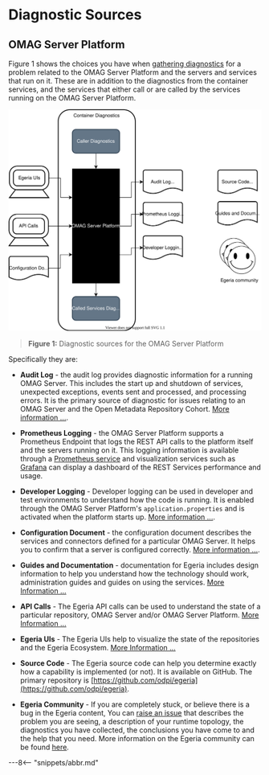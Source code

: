<!-- SPDX-License-Identifier: CC-BY-4.0 -->
<!-- Copyright Contributors to the Egeria project. -->

# Diagnostic Sources

## OMAG Server Platform

Figure 1 shows the choices you have when [gathering diagnostics](/guides/diagnostic/guide) for a problem related to the
OMAG Server Platform and the servers and services that run on it.
These are in addition to the diagnostics from the container services, and the services that either call or are
called by the services running on the OMAG Server Platform.

![Diagnostic Sources](diagnostic-sources.svg)
> **Figure 1:** Diagnostic sources for the OMAG Server Platform

Specifically they are:

* **Audit Log** - the audit log provides diagnostic information for a running OMAG Server.
  This includes the start up and shutdown of services, unexpected exceptions, events sent and processed,
  and processing errors.  It is the primary source of diagnostic for issues relating to an OMAG Server
  and the Open Metadata Repository Cohort.  [More information ...](/guides/diagnostic/ffdc).
  
* **Prometheus Logging** - the OMAG Server Platform supports a Prometheus Endpoint that logs the
  REST API calls to the platform itself and the servers running on it.  This logging information
  is available through a [Prometheus service](https://prometheus.io/docs/introduction/overview/) and visualization
  services
  such as [Grafana](https://prometheus.io/docs/visualization/grafana/) can display a dashboard of
  the REST Services performance and usage.
  
* **Developer Logging** - Developer logging can be used in developer and test environments
  to understand how the code is running.  It is enabled through the OMAG Server Platform's 
  `application.properties` and is activated when the platform starts up.
  [More information ...](/guides/admin/omag-server-platform-logging).

* **Configuration Document** - the configuration document describes the services and connectors
  defined for a particular OMAG Server.  It helps you to confirm that a server is configured correctly.
  [More information ...](/concepts/configuration-document).

* **Guides and Documentation** - documentation for Egeria includes design information to help you understand
  how the technology should work, administration guides and guides on using the services.
  [More Information ...](https://egeria-project.org/)
  
* **API Calls** - The Egeria API calls can be used to understand the state of a particular repository, OMAG Server and/or
  OMAG Server Platform.
  [More Information ...](/guides/diagnostic/diagnostic-apis)

* **Egeria UIs** - The Egeria UIs help to visualize the state of the repositories and the Egeria Ecosystem.
  [More Information ...](https://github.com/odpi/egeria-react-ui)

* **Source Code** - The Egeria source code can help you determine exactly how a capability is implemented (or not).
  It is available on GitHub.  The primary repository is
  [https://github.com/odpi/egeria](https://github.com/odpi/egeria).

* **Egeria Community** - If you are completely stuck, or believe there is a bug in the Egeria content,
  You can [raise an issue](https://github.com/odpi/egeria/issues) that describes the problem you are seeing,
  a description of your runtime topology, the diagnostics you have collected, the conclusions you have come to
  and the help that you need.
  More information on the Egeria community can be found [here](/guides/community).


---8<-- "snippets/abbr.md"
